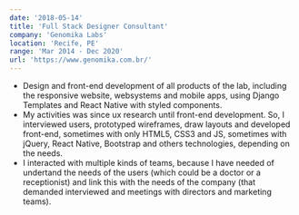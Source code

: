 ```yaml
---
date: '2018-05-14'
title: 'Full Stack Designer Consultant'
company: 'Genomika Labs'
location: 'Recife, PE'
range: 'Mar 2014 - Dec 2020'
url: 'https://www.genomika.com.br/'
---
```


- Design and front-end development of all products of the lab, including the responsive website, websystems and mobile apps, using Django Templates and React Native with styled components.
- My activities was since ux research until front-end development. So, I interviewed users, prototyped wireframes, draw layouts and developed front-end, sometimes with only HTML5, CSS3 and JS, sometimes with jQuery, React Native, Bootstrap and others technologies, depending on the needs.
- I interacted with multiple kinds of teams, because I have needed of undertand the needs of the users (which could be a doctor or a receptionist) and link this with the needs of the company (that demanded interviewed and meetings with directors and marketing teams).
